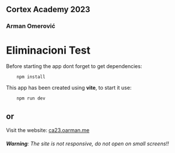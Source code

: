 
## **Cortex Academy 2023**
### **Arman Omerović**

# **Eliminacioni Test** 

Before starting the app dont forget to get dependencies:
```
    npm install
```

This app has been created using **vite**, to start it use:
```
    npm run dev
```

## **or**

Visit the website: [ca23.oarman.me](https://ca23.oarman.me)

###### ***Warning***: The site is not responsive, do not open on small screens!!




